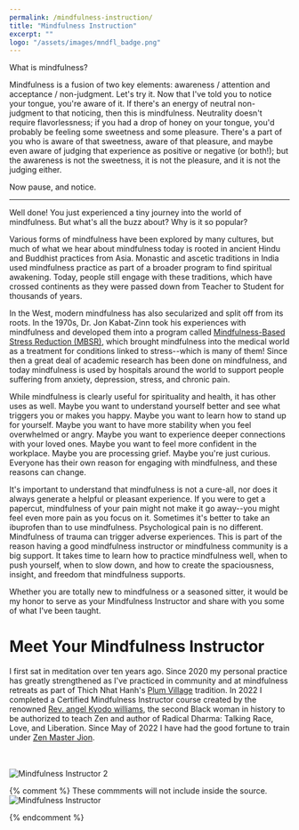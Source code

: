 ```yaml
---
permalink: /mindfulness-instruction/
title: "Mindfulness Instruction"
excerpt: ""
logo: "/assets/images/mndfl_badge.png"
---
```

What is mindfulness?

Mindfulness is a fusion of two key elements: awareness / attention and acceptance / non-judgment. Let's try it. Now that I've told you to notice your tongue, you're aware of it. If there's an energy of neutral non-judgment to that noticing, then this is mindfulness. Neutrality doesn't require flavorlessness; if you had a drop of honey on your tongue, you'd probably be feeling some sweetness and some pleasure. There's a part of you who is aware of that sweetness, aware of that pleasure, and maybe even aware of judging that experience as positive or negative (or both!); but the awareness is not the sweetness, it is not the pleasure, and it is not the judging either.

Now pause, and notice.

---

Well done! You just experienced a tiny journey into the world of mindfulness. But what's all the buzz about? Why is it so popular?

Various forms of mindfulness have been explored by many cultures, but much of what we hear about mindfulness today is rooted in ancient Hindu and Buddhist practices from Asia. Monastic and ascetic traditions in India used mindfulness practice as part of a broader program to find spiritual awakening. Today, people still engage with these traditions, which have crossed continents as they were passed down from Teacher to Student for thousands of years.

In the West, modern mindfulness has also secularized and split off from its roots. In the 1970s, Dr. Jon Kabat-Zinn took his experiences with mindfulness and developed them into a program called [Mindfulness-Based Stress Reduction (MBSR)](https://www.psychologytoday.com/us/blog/crisis-knocks/201003/mindfulness-based-stress-reduction-what-it-is-how-it-helps), which brought mindfulness into the medical world as a treatment for conditions linked to stress--which is many of them! Since then a great deal of academic research has been done on mindfulness, and today mindfulness is used by hospitals around the world to support people suffering from anxiety, depression, stress, and chronic pain.

While mindfulness is clearly useful for spirituality and health, it has other uses as well. Maybe you want to understand yourself better and see what triggers you or makes you happy. Maybe you want to learn how to stand up for yourself. Maybe you want to have more stability when you feel overwhelmed or angry. Maybe you want to experience deeper connections with your loved ones. Maybe you want to feel more confident in the workplace. Maybe you are processing grief. Maybe you're just curious. Everyone has their own reason for engaging with mindfulness, and these reasons can change.

It's important to understand that mindfulness is not a cure-all, nor does it always generate a helpful or pleasant experience. If you were to get a papercut, mindfulness of your pain might not make it go away--you might feel even more pain as you focus on it. Sometimes it's better to take an ibuprofen than to use mindfulness. Psychological pain is no different. Mindfulness of trauma can trigger adverse experiences. This is part of the reason having a good mindfulness instructor or mindfulness community is a big support. It takes time to learn how to practice mindfulness well, when to push yourself, when to slow down, and how to create the spaciousness, insight, and freedom that mindfulness supports.

Whether you are totally new to mindfulness or a seasoned sitter, it would be my honor to serve as your Mindfulness Instructor and share with you some of what I've been taught.

# Meet Your Mindfulness Instructor

I first sat in meditation over ten years ago. Since 2020 my personal practice has greatly strengthened as I've practiced in community and at mindfulness retreats as part of Thich Nhat Hanh's [Plum Village](https://plumvillage.org/#filter=.region-na) tradition. In 2022 I completed a Certified Mindfulness Instructor course created by the renowned [Rev. angel Kyodo williams](https://revangel.com/), the second Black woman in history to be authorized to teach Zen and author of Radical Dharma: Talking Race, Love, and Liberation. Since May of 2022 I have had the good fortune to train under [Zen Master Jion](http://jion-blonstein.com/).

<br/><br/>
![Mindfulness Instructor 2](/assets/images/mndfl_certificate.png)


{% comment %}
    These commments will not include inside the source.
    ![Mindfulness Instructor](/assets/images/mndfl_badge.png)  


{% endcomment %}
